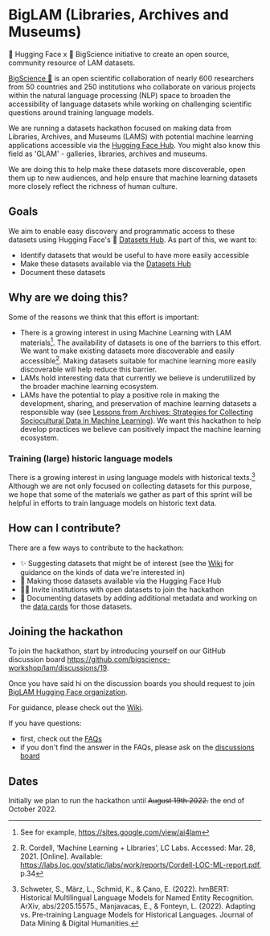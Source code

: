 # BigLAM (Libraries, Archives and Museums)

🤗 Hugging Face x 🌸 BigScience initiative to create an open source, community resource of LAM datasets.

[BigScience 🌸](https://bigscience.huggingface.co/) is an open scientific collaboration of nearly 600 researchers from 50 countries and 250 institutions who collaborate on various projects within the natural language processing (NLP) space to broaden the accessibility of language datasets while working on challenging scientific questions around training language models.

We are running a datasets hackathon focused on making data from Libraries, Archives, and Museums (LAMS) with potential machine learning applications accessible via the [Hugging Face Hub](https://huggingface.co/datasets). You might also know this field as 'GLAM' - galleries, libraries, archives and museums.

We are doing this to help make these datasets more discoverable, open them up to new audiences, and help ensure that machine learning datasets more closely reflect the richness of human culture.

## Goals 

We aim to enable easy discovery and programmatic access to these datasets using Hugging Face's  🤗 [Datasets Hub](https://huggingface.co/datasets). As part of this, we want to:

- Identify datasets that would be useful to have more easily accessible
- Make these datasets available via the [Datasets Hub](https://huggingface.co/datasets)
- Document these datasets 

## Why are we doing this? 

Some of the reasons we think that this effort is important:

- There is a growing interest in using Machine Learning with LAM materials[^ai4lam]. The availability of datasets is one of the barriers to this effort. We want to make existing datasets more discoverable and easily accessible[^cordell]. Making datasets suitable for machine learning more easily discoverable will help reduce this barrier. 
- LAMs hold interesting data that currently we believe is underutilized by the broader machine learning ecosystem. 
- LAMs have the potential to play a positive role in making the development, sharing, and preservation of machine learning datasets a responsible way (see [Lessons from Archives: Strategies for Collecting Sociocultural Data in Machine Learning](https://arxiv.org/abs/1912.10389)). We want this hackathon to help develop practices we believe can positively impact the machine learning ecosystem. 

### Training (large) historic language models 

There is a growing interest in using language models with historical texts.[^histlms] Although we are not only focused on collecting datasets for this purpose, we hope that some of the materials we gather as part of this sprint will be helpful in efforts to train language models on historic text data. 

## How can I contribute?

There are a few ways to contribute to the hackathon:

- ✨ Suggesting datasets that might be of interest (see the [Wiki](https://github.com/bigscience-workshop/lam/wiki/contribute_data#what-kind-of-data-is-suitable-for-sharing-via-the-hub) for guidance on the kinds of data we're interested in)
- 🤗 Making those datasets available via the Hugging Face Hub
- 🤳🏾 Invite institutions with open datasets to join the hackathon
- 📝 Documenting datasets by adding additional metadata and working on the [data cards](https://huggingface.co/docs/hub/datasets-cards) for those datasets. 

## Joining the hackathon 

To join the hackathon, start by introducing yourself on our GitHub discussion board https://github.com/bigscience-workshop/lam/discussions/19. 

Once you have said hi on the discussion boards you should request to join [BigLAM Hugging Face organization](https://huggingface.co/biglam). 

For guidance, please check out the [Wiki](https://github.com/bigscience-workshop/lam/wiki/). 

If you have questions:

- first, check out the [FAQs](https://github.com/bigscience-workshop/lam/wiki/faq)
- if you don't find the answer in the FAQs, please ask on the [discussions board](https://github.com/bigscience-workshop/lam/discussions/)

## Dates

Initially we plan to run the hackathon until ~~August 19th 2022.~~ the end of October 2022.

[^ai4lam]: See for example, https://sites.google.com/view/ai4lam 
[^cordell]: R. Cordell, ‘Machine Learning + Libraries’, LC Labs. Accessed: Mar. 28, 2021. [Online]. Available: https://labs.loc.gov/static/labs/work/reports/Cordell-LOC-ML-report.pdf, p.34
[^histlms]: Schweter, S., März, L., Schmid, K., & Çano, E. (2022). hmBERT: Historical Multilingual Language Models for Named Entity Recognition. ArXiv, abs/2205.15575., Manjavacas, E., & Fonteyn, L. (2022). Adapting vs. Pre-training Language Models for Historical Languages. Journal of Data Mining & Digital Humanities.
